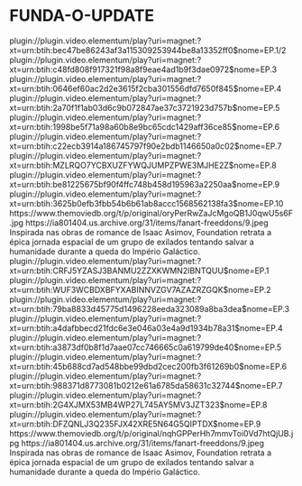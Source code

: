 # FUNDA-O-UPDATE



<item>
<title>[COLOR silver][B] FUNDAÇÃO 1º TEMPORADA [/COLOR][/B][COLOR yellow]  FULL HD  [B][/COLOR][/B]</title>
<link>plugin://plugin.video.elementum/play?uri=magnet:?xt=urn:btih:bec47be86243af3a115309253944be8a13352ff0$nome=EP.1/2</link>
<link>plugin://plugin.video.elementum/play?uri=magnet:?xt=urn:btih:c48fd808f917321f98a8f9eae4ad1b9f3dae0972$nome=EP.3</link>
<link>plugin://plugin.video.elementum/play?uri=magnet:?xt=urn:btih:0646ef60ac2d2e3615f2cba301556dfd7650f845$nome=EP.4</link>
<link>plugin://plugin.video.elementum/play?uri=magnet:?xt=urn:btih:2a70f1f1ab03d6c9b072847ae37c3721923d757b$nome=EP.5</link>
<link>plugin://plugin.video.elementum/play?uri=magnet:?xt=urn:btih:1998be5f71a98a60b8e9bc65cdc1429aff36ce85$nome=EP.6</link>
<link>plugin://plugin.video.elementum/play?uri=magnet:?xt=urn:btih:c22ecb3914a186745797f90e2bdb1146650a0c02$nome=EP.7</link>
<link>plugin://plugin.video.elementum/play?uri=magnet:?xt=urn:btih:MZLRQO7YCBXUZFYWQJUMPZPWE3MJHE2Z$nome=EP.8</link>
<link>plugin://plugin.video.elementum/play?uri=magnet:?xt=urn:btih:be81225675bf90f4ffc748b458d195963a2250aa$nome=EP.9</link>
<link>plugin://plugin.video.elementum/play?uri=magnet:?xt=urn:btih:3625b0efb3fbb54b6b61ab8accc1568562138fa3$nome=EP.10</link>
<thumbnail>https://www.themoviedb.org/t/p/original/oryPerRwZaJcMgoQB1J0qwU5s6F.jpg</thumbnail>
<fanart>https://ia801404.us.archive.org/31/items/fanart-freeddons/9.jpeg</fanart>
<info>Inspirada nas obras de romance de Isaac Asimov, Foundation retrata a épica jornada espacial de um grupo de exilados tentando salvar a humanidade durante a queda do Império Galáctico.</info>
</item>

<item>
<title>[COLOR silver][B] FUNDAÇÃO 2º TEMPORADA [/COLOR][/B][COLOR yellow]  FULL HD  [B][/COLOR][/B]</title>
<link>plugin://plugin.video.elementum/play?uri=magnet:?xt=urn:btih:CRFJ5YZASJ3BANMU2ZZXKWMN2IBNTQUU$nome=EP.1</link>
<link>plugin://plugin.video.elementum/play?uri=magnet:?xt=urn:btih:WUF3WCBDXBFYXABINNVZGV7AZAZRZGQK$nome=EP.2</link>
<link>plugin://plugin.video.elementum/play?uri=magnet:?xt=urn:btih:79ba8833d45775d1496228eeda323089a8ba3dea$nome=EP.3</link>
<link>plugin://plugin.video.elementum/play?uri=magnet:?xt=urn:btih:a4dafbbecd21fdc6e3e046a03e4a9d1934b78a31$nome=EP.4</link>
<link>plugin://plugin.video.elementum/play?uri=magnet:?xt=urn:btih:a3873df0b8f1d7aae07cc746665c0a619799de40$nome=EP.5</link>
<link>plugin://plugin.video.elementum/play?uri=magnet:?xt=urn:btih:45b688cd7ad548bbe99dbd2cec200fb3f61269b0$nome=EP.6</link>
<link>plugin://plugin.video.elementum/play?uri=magnet:?xt=urn:btih:988371d8773081b0212e61a6785da58631c32744$nome=EP.7</link>
<link>plugin://plugin.video.elementum/play?uri=magnet:?xt=urn:btih:2G4XJMX53MB4WP27L745AY5MV3JZT323$nome=EP.8</link>
<link>plugin://plugin.video.elementum/play?uri=magnet:?xt=urn:btih:DFZQNLJ3Q235FJX42XRE5N64G5QIPTDX$nome=EP.9</link>
<thumbnail>https://www.themoviedb.org/t/p/original/nqhGPPerHh7mmvToi0Vd7htQjUB.jpg</thumbnail>
<fanart>https://ia801404.us.archive.org/31/items/fanart-freeddons/9.jpeg</fanart>
<info>Inspirada nas obras de romance de Isaac Asimov, Foundation retrata a épica jornada espacial de um grupo de exilados tentando salvar a humanidade durante a queda do Império Galáctico.</info>
</item>
